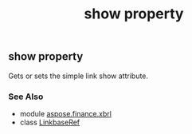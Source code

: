 ﻿---
title: show property
second_title: Aspose.Finance for Python via .NET API References
description: 
type: docs
weight: 90
url: /python-net/aspose.finance.xbrl/linkbaseref/show/
is_root: false
---

## show property


Gets or sets the simple link show attribute.

### See Also
* module [aspose.finance.xbrl](../../)
* class [LinkbaseRef](/finance/python-net/aspose.finance.xbrl/linkbaseref)
